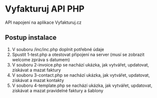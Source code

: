 # Vyfakturuj API PHP
API napojení na aplikace Vyfakturuj.cz

## Postup instalace
1) V souboru /inc/inc.php doplnit potřebné údaje
2) Spustit 1-test.php a otestovat připojení na server (musí se zobrazit welcome zpráva s datumem)
3) V souboru 2-invoice.php se nachází ukázka, jak vytvářet, updatovat, získávat a mazat faktury
4) V souboru 3-contact.php se nachází ukázka, jak vytvářet, updatovat, získávat a mazat kontakty
5) V souboru 4-template.php se nachází ukázka, jak vytvářet, updatovat, získávat a mazat pravidelné faktury a šablony
